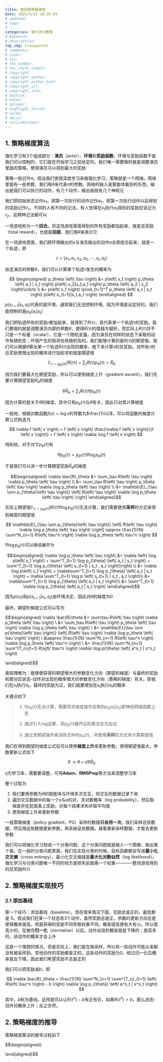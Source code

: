 ```yaml
---
title: 第四章策略梯度
date: 2025/5/15 10:35:04
# updated:
# tags:
#     - 
categories: 强化学习教程
# keywords:
# description:
top_img: transparent
# comments:
# cover:
# toc:
# toc_number:
# toc_style_simple:
# copyright:
# copyright_author:
# copyright_author_href:
# copyright_url:
# copyright_info:
# mathjax:
# katex:
# aplayer:
# highlight_shrink:
# aside:
# abcjs:
# noticeOutdate:
---
```


## 1. 策略梯度算法

强化学习有3个组成部分：**演员**（actor）、**环境**和**奖励函数**。环境与奖励函数不是我们可以控制的，它们是在开始学习之前给定的。我们唯一需要做的就是调整演员里面的策略，使得演员可以得到最大的奖励

策略一般记作$\pi$。假设我们使用深度学习来做强化学习，策略就是一个网络。网络里面有一些参数，我们用$\theta$来代表$\pi$的参数。网络的输入是智能体看到的东西，输出是我们可以执行的动作，有几个动作，输出层就有几个神经元

我们把初始状态记作$s_1$，把第一次执行的动作记作$a_1$，把第一次执行动作以后得到的奖励记作$r_1$。不同的人有不同的记法，有人觉得在$s_1$执行$a_1$得到的奖励应该记为$r_2$，这两种记法都可以

一场游戏称为一个**回合**。将这场游戏里面得到的所有奖励都加起来，就是总奖励（total reward），也就是**回报**，我们用$R$来表示它

在一场游戏里面，我们把环境输出的$s$与演员输出的动作$a$全部组合起来，就是一个轨迹，即

$$
\tau = \{ s_1, a_1, s_2, a_2, \cdots, s_t, a_t \}
$$

给定演员的参数$\theta$，我们可以计算某个轨迹$\tau$发生的概率为

$$
\begin{aligned}
p_\theta \left( \tau \right) &= p\left( s_1 \right) p_\theta \left( a_1 | s_1 \right) p\left( s_2|s_1,a_1 \right) p_\theta \left( a_2 | s_2 \right)\cdots \\ &= p\left( s_1 \right) \prod_{t=1}^T  p_\theta \left( a_t | s_t \right) p\left( s_{t+1}|s_t,a_t \right)
\end{aligned}
$$

$p\left( s_{t+1}|s_t,a_t \right)$代表的是环境，通常我们无法控制环境，因为环境是设定好的。我们能控制的是$p_\theta \left( a_t | s_t \right)$

我们把轨迹所有的奖励$r$都加起来，就得到了$R\left( \tau \right)$，其代表某一个轨迹$\tau$的奖励。我们要做的就是调整演员内部的参数$\theta$，使得$R\left( \tau \right)$的值越大越好。但实际上$R\left( \tau \right)$并不只是一个标量（scalar），它是一个随机变量。因为演员在同样的状态下采取的动作有随机性；环境产生的观测也有随机性的。我们能够计算的是$R\left( \tau \right)$的期望值。我们可以根据$\theta$算出某一个轨迹$R\left( \tau \right)$出现的概率，接下来计算$\tau$的总奖励。对所有$\tau$的总奖励使用出现的概率进行加权求和就是期望值

$$
\mathbb{E}_{\tau \sim p_{\theta}\left( \tau \right)} \left[ R\left( \tau \right) \right]  = \sum_\tau R\left( \tau \right) p_\theta \left( \tau \right) = \bar{R}_\theta
$$

因为我们要最大化期望奖励，所以可以使用梯度上升（gradient ascent）。我们先要计算期望奖励$\bar{R}_\theta$的梯度

$$
\nabla \bar{R}_\theta = \sum_\tau R\left( \tau \right) \nabla p_\theta \left( \tau \right)
$$

因为计算的是关于$\theta$的梯度，其中只有$p_\theta \left( \tau \right)$与$\theta$有关，因此只对其计算梯度

一般地，根据对数函数$f \left( x \right) = \log x$的导数为$\frac{1}{x}$，可以将函数的梯度计算公式构造为

$$
\nabla f \left( x \right) = f \left( x \right) \frac{\nabla f \left( x \right)}{f \left( x \right)} = f \left( x \right) \nabla \log f \left( x \right)
$$

特别地，对于对$\nabla p_\theta \left( \tau \right)$有

$$
\nabla p_\theta \left( \tau \right) = p_\theta \left( \tau \right) \nabla \log p_\theta \left( \tau \right)
$$

于是我们可以进一步计算期望奖励$\bar{R}_\theta$的梯度

$$\begin{aligned}
\nabla \bar{R}_\theta &= \sum_\tau R\left( \tau \right) \nabla p_\theta \left( \tau \right) \\
&= \sum_\tau R\left( \tau \right) p_\theta \left( \tau \right) \nabla \log p_\theta \left( \tau \right) \\
&= \mathbb{E}_{\tau \sim p_{\theta}\left( \tau \right)} \left[ R\left( \tau \right) \nabla \log p_\theta \left( \tau \right) \right]
\end{aligned}$$

<!-- 这就是策略梯度（policy gradient）的公式。策略梯度算法就是通过梯度上升来调整$\theta$，使得$\bar{R}_\theta$的值越大越好 -->

实际上期望值$\mathbb{E}_{\tau \sim p_{\theta}\left( \tau \right)} \left[ R\left( \tau \right) \nabla \log p_\theta \left( \tau \right) \right]$无法计算，我们需要使用**采样**的方式来得到梯度的期望值

$$
\mathbb{E}_{\tau \sim p_{\theta}\left( \tau \right)} \left[ R\left( \tau \right) \nabla \log p_\theta \left( \tau \right) \right] \approx \frac{1}{N} \sum^N_{n=1} R\left( \tau^n \right) \nabla \log p_\theta \left( \tau^n \right)
$$

$\nabla \log p_\theta \left( \tau \right)$可以继续展开为

$$\begin{aligned}
\nabla \log p_\theta \left( \tau \right) &= \nabla \left( \log p\left( s_1 \right) + \sum^T_{t=1} \log p_{\theta} \left( a_t | s_t \right) +  \sum^T_{t=1} \log p_{\theta} \left( s_{t+1} | s_t , a_t \right)\right) \\
&= \nabla  \log p\left( s_1 \right) + \nabla\sum^T_{t=1} \log p_{\theta} \left( a_t | s_t \right) + \nabla \sum^T_{t=1} \log p \left( s_{t+1} | s_t , a_t \right)\\
&= \nabla\sum^T_{t=1} \log p_{\theta} \left( a_t | s_t \right)\\
&= \sum^T_{t=1} \nabla \log p_{\theta} \left( a_t | s_t \right)
\end{aligned}$$

因为$p\left( s_1 \right)$和$p \left( s_{t+1} | s_t , a_t \right)$由环境决定，因此对$\theta$的梯度为0

最终，期望的梯度公式可以写为

$$\begin{aligned}
\nabla \bar{R}_\theta &= \sum_\tau R\left( \tau \right) \nabla p_\theta \left( \tau \right) \\
&= \sum_\tau R\left( \tau \right) p_\theta \left( \tau \right) \nabla \log p_\theta \left( \tau \right) \\
&= \mathbb{E}_{\tau \sim p_{\theta}\left( \tau \right)} \left[ R\left( \tau \right) \nabla \log p_\theta \left( \tau \right) \right] \\
&\approx \frac{1}{N} \sum^N_{n=1} R\left( \tau^n \right) \nabla \log p_\theta \left( \tau^n \right) \\
&= \frac{1}{N} \sum^N_{n=1} \sum^{T_n}_{t=1}  R\left( \tau^n \right) \nabla \log p_{\theta} \left( a^n_t | s^n_t \right)

\end{aligned}$$

直观理解为：能够使获得的期望增大的参数变化方向（期望的梯度）与最终的奖励和使对应状态-动作对出现的概率增大的参数变化方向（策略的梯度）有关。即我们在$s_t$执行$a_t$，最终的奖励为正，我们就要增加在$s_t$执行$a_t$的概率

关键点如下

> 1. $\nabla p_\theta \left( \tau \right)$无法计算，需要将求梯度操作变换到$p_\theta \left( a_t | s_t \right)$即神经网络函数上去
>
> 2. 通过引入log运算，将$p_\theta \left( \tau \right)$展开后的乘法变为加法
>
> 3. 通过求期望操作来消除式中的$p_\theta \left( \tau \right)$，并使用**采样**的方式来计算期望值

我们在得到期望的梯度公式后可以使用**梯度上升**来更新参数，使得期望值最大。参数更新公式如下

$$
\theta \rightarrow \theta + \eta \nabla \bar{R}_{\theta}
$$

$\eta$为学习率，需要要调整，可用**Adam、RMSProp**等方法来调整学习率

整个过程为

1. 我们要用参数为$\theta$的智能体与环境多次交互，将交互的数据记录下来
2. 遍历交互数据中的每一个$s$与$a$的对，求对数概率（log probability），然后取梯度并在前面乘上奖励，对每个结果求和并取平均值
3. 使用梯度上升来更新参数

一般策略梯度（policy gradient，PG）采样的数据**只会用一次**。我们采样这些数据，然后用这些数据更新参数，再丢掉这些数据。接着重新采样数据，才能去更新参数

我们可以把强化学习想成一个分类问题，这个分类问题就是输入一个图像，输出某个类。在一般的分类问题里面，我们在实现分类的时候，目标函数都会写成**最小化交叉熵**（cross entropy），最小化交叉熵就是**最大化对数似然**（log likelihood）。强化学习与分类问题唯一不同的地方是损失前面乘一个权重————整场游戏得到的总奖励$R\left( \tau \right)$

## 2. 策略梯度实现技巧

### 2.1 添加基线

第一个技巧：添加基线（baseline）。但在很多情况下面，奖励总是正的，最低都是 0。假设我们在某一个状态有3个动作，虽然奖励总是正，参数的更新方向总是使得概率提高，但是获得的奖励不同导致权重不同，概率提高便有大有小。所以提高少的，在做完**归一化**（normalize）以后，动作出现的概率就是下降的；提高多的，该动作的概率才会上升

这是一个理想的情况，但是实际上，我们是在做采样，所以有一些动作可能从来都没有被采样到。其他动作的奖励都是正的，这些动作的奖励为0，经过归一化后概率就会下降。因此我们希望奖励不总是正的

我们可以把奖励减$b$，即

$$
\nabla \bar{R}_\theta = \frac{1}{N} \sum^N_{n=1} \sum^{T_n}_{t=1}  \left( R\left( \tau^n \right) - b \right) \nabla \log p_{\theta} \left( a^n_t | s^n_t \right)
$$

其中，$b$称为基线。这样就可以让$R\left( \tau^n \right) - b$有正有负，如果$R\left( \tau^n \right) > b$，那么状态-动作对概率上升；反之亦然。

## 2. 策略梯度的推导

策略梯度算法的推导过程如下

$$\begin{aligned}

\end{aligned}$$
